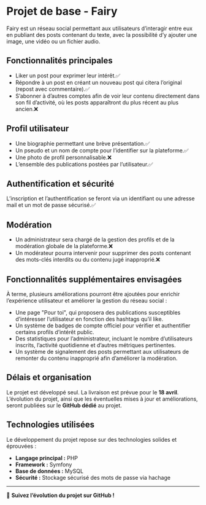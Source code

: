 # Projet de base - Fairy

Fairy est un réseau social permettant aux utilisateurs d’interagir entre eux en publiant des posts contenant du texte, avec la possibilité d’y ajouter une image, une vidéo ou un fichier audio.

## Fonctionnalités principales
- Liker un post pour exprimer leur intérêt.✅
- Répondre à un post en créant un nouveau post qui citera l’original (repost avec commentaire).✅
- S’abonner à d’autres comptes afin de voir leur contenu directement dans son fil d’activité, où les posts apparaîtront du plus récent au plus ancien.❌

## Profil utilisateur
- Une biographie permettant une brève présentation.✅
- Un pseudo et un nom de compte pour l’identifier sur la plateforme.✅
- Une photo de profil personnalisable.❌
- L’ensemble des publications postées par l’utilisateur.✅

## Authentification et sécurité
L’inscription et l’authentification se feront via un identifiant ou une adresse mail et un mot de passe sécurisé.✅

## Modération
- Un administrateur sera chargé de la gestion des profils et de la modération globale de la plateforme.❌
- Un modérateur pourra intervenir pour supprimer des posts contenant des mots-clés interdits ou du contenu jugé inapproprié.❌

## Fonctionnalités supplémentaires envisagées
À terme, plusieurs améliorations pourront être ajoutées pour enrichir l’expérience utilisateur et améliorer la gestion du réseau social :
- Une page "Pour toi", qui proposera des publications susceptibles d’intéresser l’utilisateur en fonction des hashtags qu’il like.
- Un système de badges de compte officiel pour vérifier et authentifier certains profils d’intérêt public.
- Des statistiques pour l’administrateur, incluant le nombre d’utilisateurs inscrits, l’activité quotidienne et d’autres métriques pertinentes.
- Un système de signalement des posts permettant aux utilisateurs de remonter du contenu inapproprié afin d’améliorer la modération.

## Délais et organisation
Le projet est développé seul. La livraison est prévue pour le **18 avril**.
L’évolution du projet, ainsi que les éventuelles mises à jour et améliorations, seront publiées sur le **GitHub dédié** au projet.

## Technologies utilisées
Le développement du projet repose sur des technologies solides et éprouvées :
- **Langage principal :** PHP
- **Framework :** Symfony
- **Base de données :** MySQL
- **Sécurité :** Stockage sécurisé des mots de passe via hachage

---

📌 **Suivez l’évolution du projet sur GitHub !**
